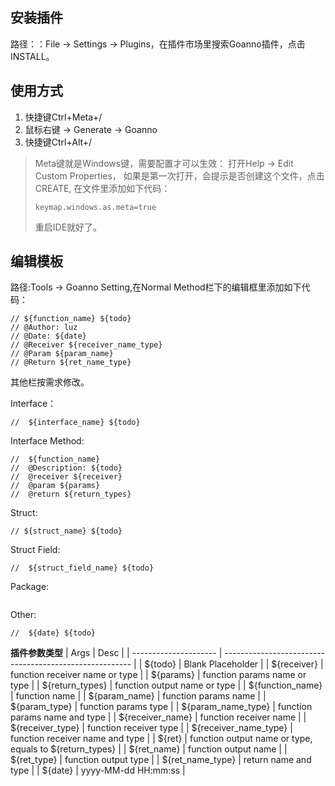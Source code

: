 ## 安装插件
路径：：File -> Settings -> Plugins，在插件市场里搜索Goanno插件，点击INSTALL。

## 使用方式
  1. 快捷键Ctrl+Meta+/
  2. 鼠标右键 -> Generate -> Goanno
  3. 快捷键Ctrl+Alt+/
 
 > Meta键就是Windows键，需要配置才可以生效：
 > 打开Help -> Edit Custom Properties， 如果是第⼀次打开，会提⽰是否创建这个文件，点击CREATE, 在文件⾥添加如下代码：
 > ```
 > keymap.windows.as.meta=true
 > ```
 > 重启IDE就好了。
 
 ## 编辑模板
 路径:Tools -> Goanno Setting,在Normal Method栏下的编辑框里添加如下代码：

 ```
// ${function_name} ${todo}
// @Author: luz 
// @Date: ${date}
// @Receiver ${receiver_name_type}
// @Param ${param_name}
// @Return ${ret_name_type}
 ```
 
其他栏按需求修改。

Interface：
```
//  ${interface_name} ${todo}
```

Interface Method:
 ```
//  ${function_name}
//  @Description: ${todo}
//  @receiver ${receiver}
//  @param ${params}
//  @return ${return_types}
```

Struct:
```
// ${struct_name} ${todo}
```

Struct Field:
```
//  ${struct_field_name} ${todo}
```

Package:
```

```

Other:
```
//  ${date} ${todo}
```

**插件参数类型**
   | Args                  | Desc                                                    |
   | --------------------- | ------------------------------------------------------- |
   | ${todo}               | Blank Placeholder                                       |
   | ${receiver}           | function receiver name or type                          |
   | ${params}             | function params name or type                            |
   | ${return_types}       | function output name or type                            |
   | ${function_name}      | function name                                           |
   | ${param_name}         | function params name                                    |
   | ${param_type}         | function params type                                    |
   | ${param_name_type}    | function params name and type                           |
   | ${receiver_name}      | function receiver name                                  |
   | ${receiver_type}      | function receiver type                                  |
   | ${receiver_name_type} | function receiver name and type                         |
   | ${ret}                | function output name or type, equals to ${return_types} |
   | ${ret_name}           | function output name                                    |
   | ${ret_type}           | function output type                                    |
   | ${ret_name_type}      | return name and type                                    |
   | ${date}               | yyyy-MM-dd HH:mm:ss                                     |
